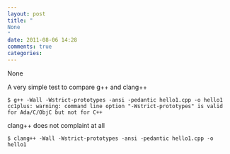 ```yaml
---
layout: post
title: "
None
"
date: 2011-08-06 14:28
comments: true
categories: 
---
```


None


A very simple test to compare g++ and clang++

```
$ g++ -Wall -Wstrict-prototypes -ansi -pedantic hello1.cpp -o hello1
cc1plus: warning: command line option "-Wstrict-prototypes" is valid for Ada/C/ObjC but not for C++
```

clang++ does not complaint at all

```
$ clang++ -Wall -Wstrict-prototypes -ansi -pedantic hello1.cpp -o hello1
```

